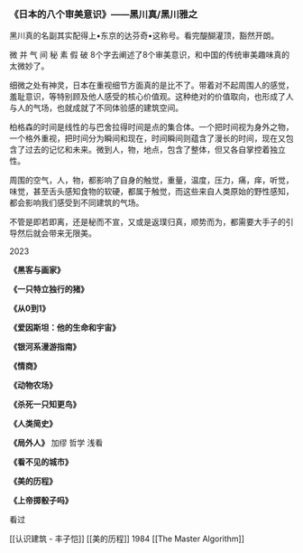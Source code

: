 ### 《日本的八个审美意识》——黑川真/黑川雅之

黑川真的名副其实配得上•东京的达芬奇•这称号。看完醍醐灌顶，豁然开朗。

微 并 气 间 秘 素 假 破 8个字去阐述了8个审美意识，和中国的传统审美趣味真的太微妙了。

细微之处有神灵，日本在重视细节方面真的是比不了。带着对不起周围人的感觉，羞耻意识，等特别顾及他人感受的核心价值观。这种绝对的价值取向，也形成了人与人的气场，也就成就了不同体验感的建筑空间。

柏格森的时间是线性的与巴舍拉得时间是点的集合体。一个把时间视为身外之物，一个格外重视，把时间分为瞬间和现在，时间瞬间则蕴含了漫长的时间，现在又包含了过去的记忆和未来。微到人，物，地点，包含了整体，但又各自掌控着独立性。

周围的空气，人，物，都影响了自身的触觉，重量，温度，压力，痛，痒，听觉，味觉，甚至舌头感知食物的软硬，都属于触觉，而这些来自人类原始的野性感知，都会影响我们感受到不同建筑的气场。

不管是即若即离，还是秘而不宣，又或是返璞归真，顺势而为，都需要大手子的引导然后就会带来无限美。
  

2023

**《黑客与画家》**

**《一只特立独行的猪》** 

**《从0到1》**

**《爱因斯坦：他的生命和宇宙》**

**《银河系漫游指南》**

**《情商》**

**《动物农场》**

**《杀死一只知更鸟》**

**《人类简史》**

**《局外人》** 加缪 哲学 浅看

**《看不见的城市》**

**《美的历程》**


**《上帝掷骰子吗》**


看过

[[认识建筑 - 丰子恺]]
[[美的历程]]
1984
[[The Master Algorithm]]